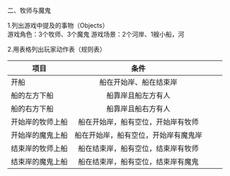 二、牧师与魔鬼

1.列出游戏中提及的事物（Objects）  
游戏角色：3个牧师、3个魔鬼
游戏场景：2个河岸、1艘小船，河

2.用表格列出玩家动作表（规则表）

|项目 | 条件 |     
| - | :-: | -: |
|开船| 船在开始岸、船在结束岸|   
|船的左方下船 | 船靠岸且船左方有人|   
|船的右方下船 | 船靠岸且船右方有人|   
|开始岸的牧师上船 | 船在开始岸，船有空位，开始岸有牧师|   
|开始岸的魔鬼上船 | 船在开始岸，船有空位，开始岸有魔鬼岸|   
|结束岸的牧师上船 | 船在结束岸，船有空位，结束岸有牧师|   
|结束岸的魔鬼上船 | 船在结束岸，船有空位，结束岸有魔鬼| 
